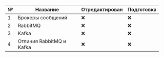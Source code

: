 | № | Название | Отредактирован | Подготовка |
|---|----------|----------------|------------|
| 1 | Брокеры сообщений | :x: | :x: |
| 2 | RabbitMQ | :x: | :x: |
| 3 | Kafka | :x: | :x: |
| 4 | Отличия RabbitMQ и Kafka | :x: | :x: |
